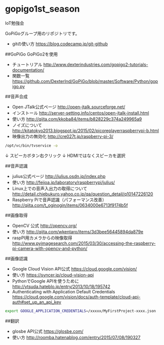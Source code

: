 # gopigo1st_season
IoT勉強会

GoPiGoグループ用のリポジトリです。

* gitの使い方
https://blog.codecamp.jp/git-github

##GoPiGo
GoPiGo2を使用
* チュートリアル
http://www.dexterindustries.com/gopigo2-tutorials-documentation/
* 関数一覧
https://github.com/DexterInd/GoPiGo/blob/master/Software/Python/gopigo.py

##音声合成
* Open JTalk公式ページ 
http://open-jtalk.sourceforge.net/
* インストール
http://server-setting.info/centos/open-jtalk-install.html
* 使い方
http://qiita.com/kkoba84/items/b828229c374a249965a9
* ノイズについて
http://kitatokyo2013.blogspot.jp/2015/02/picoreplayerraspberrypi-b.html
* 映像出力の無効化
http://cre027t.jp/raspberry-pi-3/
```bash
/opt/vc/bin/tvservice -o 
```
↓
スピーカボタン右クリック
↓
HDMIではなくスピーカを選択

##音声認識
* julius公式ページ 
http://julius.osdn.jp/index.php
* 使い方 
http://feijoa.jp/laboratory/raspberrypi/julius/
* Linux上での音声入出力の取得について 
http://detail.chiebukuro.yahoo.co.jp/qa/question_detail/q10147226120
* Raspberry Piで音声認識（パフォーマンス改善）
http://qiita.com/t_oginogin/items/0634000e6713f9174b5f

##画像取得
* OpenCV 公式
http://opencv.org/
* 使い方
http://qiita.com/wkentaro/items/3d3bee56445894da879e
* raspPI用カメラからの映像取得
http://www.pyimagesearch.com/2015/03/30/accessing-the-raspberry-pi-camera-with-opencv-and-python/

##画像認識
* Google Cloud Vision API公式
https://cloud.google.com/vision/
* 使い方
https://syncer.jp/cloud-vision-api
* PythonでGoogle APIを使うために
http://ytsuda.hateblo.jp/entry/2013/10/18/195742
* Authenticating with Application Default Credentials
https://cloud.google.com/vision/docs/auth-template/cloud-api-auth#set_up_an_api_key
```bash
export GOOGLE_APPLICATION_CREDENTIALS=/xxxxx/MyFirstProject-xxxx.json
```

##翻訳
* glosbe API公式
https://glosbe.com/
* 使い方
http://roomba.hatenablog.com/entry/2015/07/08/190327
